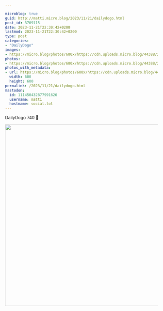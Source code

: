 ```yaml
---

microblog: true
guid: http://matti.micro.blog/2023/11/21/dailydogo.html
post_id: 3709115
date: 2023-11-21T22:30:42+0200
lastmod: 2023-11-21T22:30:42+0200
type: post
categories:
- "DailyDogo"
images:
- https://micro.blog/photos/600x/https://cdn.uploads.micro.blog/44388/2023/2f1225d7a58e4e5abf45889e4434c940.jpg
photos:
- https://micro.blog/photos/600x/https://cdn.uploads.micro.blog/44388/2023/2f1225d7a58e4e5abf45889e4434c940.jpg
photos_with_metadata:
- url: https://micro.blog/photos/600x/https://cdn.uploads.micro.blog/44388/2023/2f1225d7a58e4e5abf45889e4434c940.jpg
  width: 600
  height: 600
permalink: /2023/11/21/dailydogo.html
mastodon:
  id: 111450432877991626
  username: matti
  hostname: social.lol
---
```

DailyDogo 740 🐶

<img src="https://micro.blog/photos/600x/https://blog.martin-haehnel.de/uploads/2023/2f1225d7a58e4e5abf45889e4434c940.jpg" width="600" height="600" alt="" />
